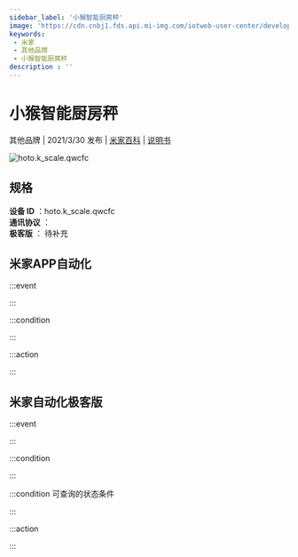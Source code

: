 ```yaml
---
sidebar_label: '小猴智能厨房秤'
image: 'https://cdn.cnbj1.fds.api.mi-img.com/iotweb-user-center/developer_16790478417563XsHtVoj.png?GalaxyAccessKeyId=AKVGLQWBOVIRQ3XLEW&Expires=9223372036854775807&Signature=SxYf30on7Hta1mNII80QaDto//o='
keywords: 
 - 米家
 - 其他品牌
 - 小猴智能厨房秤
description : ''
---
```

# 小猴智能厨房秤

其他品牌 | 2021/3/30 发布 | [米家百科](https://home.mi.com/webapp/content/baike/product/index.html?model=hoto.k_scale.qwcfc) | [说明书](https://home.mi.com/views/introduction.html?model=hoto.k_scale.qwcfc&region=cn)

![hoto.k_scale.qwcfc](https://cdn.cnbj1.fds.api.mi-img.com/iotweb-user-center/developer_16790478417563XsHtVoj.png?GalaxyAccessKeyId=AKVGLQWBOVIRQ3XLEW&Expires=9223372036854775807&Signature=SxYf30on7Hta1mNII80QaDto//o=)

## 规格  
> 
**设备 ID** ：hoto.k_scale.qwcfc  
**通讯协议** ：  
**极客版**  ： 待补充 


## 米家APP自动化  

:::event  

:::

:::condition  

:::

:::action   

:::

## 米家自动化极客版  

:::event  

:::

:::condition  

:::

:::condition 可查询的状态条件  

:::

:::action  

:::

        
